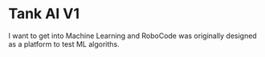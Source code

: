 # Tank AI V1

I want to get into Machine Learning and RoboCode was originally designed as a platform to 
test ML algoriths.